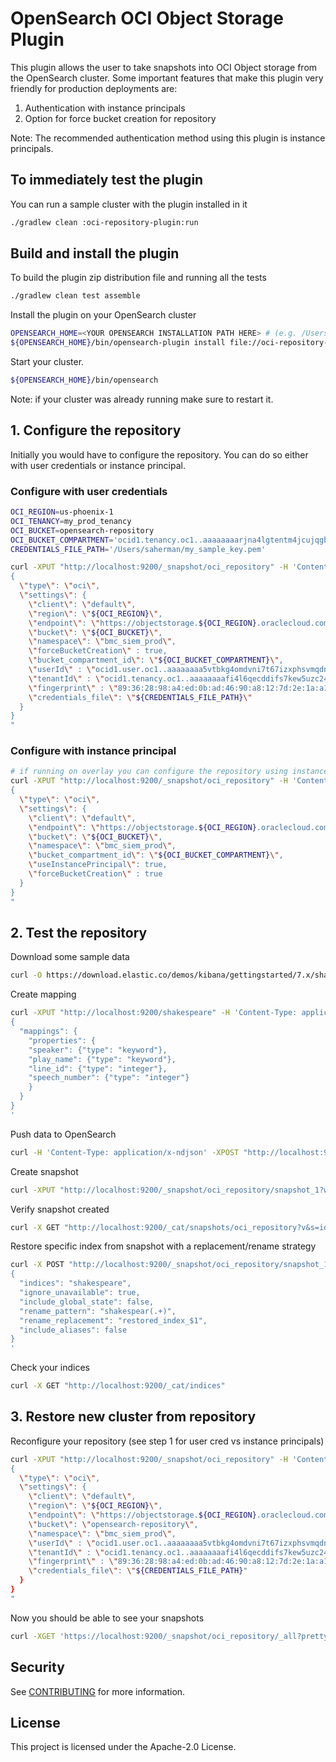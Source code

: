 # OpenSearch OCI Object Storage Plugin
This plugin allows the user to take snapshots into OCI Object storage from the OpenSearch cluster.
Some important features that make this plugin very friendly for production deployments are:
1. Authentication with instance principals
2. Option for force bucket creation for repository

Note: The recommended authentication method using this plugin is instance principals.

## To immediately test the plugin
You can run a sample cluster with the plugin installed in it
```bash
./gradlew clean :oci-repository-plugin:run
```

## Build and install the plugin
To build the plugin zip distribution file and running all the tests
```bash
./gradlew clean test assemble
```


Install the plugin on your OpenSearch cluster
```bash
OPENSEARCH_HOME=<YOUR OPENSEARCH INSTALLATION PATH HERE> # (e.g. /Users/saherman/opensearch)
${OPENSEARCH_HOME}/bin/opensearch-plugin install file://oci-repository-plugin/build/distributions/repository-oci-2.4.0.zip
```

Start your cluster.
```bash
${OPENSEARCH_HOME}/bin/opensearch
```
Note: if your cluster was already running make sure to restart it.

## 1. Configure the repository
Initially you would have to configure the repository.
You can do so either with user credentials or instance principal.

### Configure with user credentials
```bash
OCI_REGION=us-phoenix-1
OCI_TENANCY=my_prod_tenancy
OCI_BUCKET=opensearch-repository
OCI_BUCKET_COMPARTMENT='ocid1.tenancy.oc1..aaaaaaaarjna4lgtentm4jcujqgb3pjkk422h5dfblctgz4sd62tpacikinq'
CREDENTIALS_FILE_PATH='/Users/saherman/my_sample_key.pem'

curl -XPUT "http://localhost:9200/_snapshot/oci_repository" -H 'Content-Type: application/json' -d"
{
  \"type\": \"oci\",
  \"settings\": {
    \"client\": \"default\",
    \"region\": \"${OCI_REGION}\",
    \"endpoint\": \"https://objectstorage.${OCI_REGION}.oraclecloud.com\",
    \"bucket\": \"${OCI_BUCKET}\",
    \"namespace\": \"bmc_siem_prod\",
    \"forceBucketCreation\" : true,
    \"bucket_compartment_id\": \"${OCI_BUCKET_COMPARTMENT}\",
    \"userId\" : \"ocid1.user.oc1..aaaaaaaa5vtbkg4omdvni7t67izxphsvmqdnkfhhspn54hvo7n5no65332yq\",
    \"tenantId\" : \"ocid1.tenancy.oc1..aaaaaaaafi4l6qecddifs7kew5uzc24xwvtraosoiyvjgc5rq26nciigrhtq\",
    \"fingerprint\" : \"89:36:28:98:a4:ed:0b:ad:46:90:a8:12:7d:2e:1a:a1\",
    \"credentials_file\": \"${CREDENTIALS_FILE_PATH}\"
  }
}
"
``` 

### Configure with instance principal

```bash
# if running on overlay you can configure the repository using instance principal
curl -XPUT "http://localhost:9200/_snapshot/oci_repository" -H 'Content-Type: application/json' -d"
{
  \"type\": \"oci\",
  \"settings\": {
    \"client\": \"default\",
    \"endpoint\": \"https://objectstorage.${OCI_REGION}.oraclecloud.com\",
    \"bucket\": \"${OCI_BUCKET}\",
    \"namespace\": \"bmc_siem_prod\",
    \"bucket_compartment_id\": \"${OCI_BUCKET_COMPARTMENT}\",
    \"useInstancePrincipal\": true,
    \"forceBucketCreation\" : true
  }
}
"
```

## 2. Test the repository
Download some sample data
```bash
curl -O https://download.elastic.co/demos/kibana/gettingstarted/7.x/shakespeare.json
```

Create mapping
```bash
curl -XPUT "http://localhost:9200/shakespeare" -H 'Content-Type: application/json' -d'
{
  "mappings": {
    "properties": {
    "speaker": {"type": "keyword"},
    "play_name": {"type": "keyword"},
    "line_id": {"type": "integer"},
    "speech_number": {"type": "integer"}
    }
  }
}
'
```

Push data to OpenSearch
```bash
curl -H 'Content-Type: application/x-ndjson' -XPOST "http://localhost:9200/shakespeare/_bulk?pretty" --data-binary @shakespeare.json
```

Create snapshot
```bash
curl -XPUT "http://localhost:9200/_snapshot/oci_repository/snapshot_1?wait_for_completion=true"
```

Verify snapshot created
```bash
curl -X GET "http://localhost:9200/_cat/snapshots/oci_repository?v&s=id&pretty"
```

Restore specific index from snapshot with a replacement/rename strategy
```bash
curl -X POST "http://localhost:9200/_snapshot/oci_repository/snapshot_1/_restore?pretty" -H 'Content-Type: application/json' -d'
{
  "indices": "shakespeare",
  "ignore_unavailable": true,
  "include_global_state": false,
  "rename_pattern": "shakespear(.+)",
  "rename_replacement": "restored_index_$1",
  "include_aliases": false
}
'
```

Check your indices
```bash
curl -X GET "http://localhost:9200/_cat/indices"
```

## 3. Restore new cluster from repository
Reconfigure your repository (see step 1 for user cred vs instance principals)
```bash
curl -XPUT "http://localhost:9200/_snapshot/oci_repository" -H 'Content-Type: application/json' -d"
{
  \"type\": \"oci\",
  \"settings\": {
    \"client\": \"default\",
    \"region\": \"${OCI_REGION}\",
    \"endpoint\": \"https://objectstorage.${OCI_REGION}.oraclecloud.com\",
    \"bucket\": \"opensearch-repository\",
    \"namespace\": \"bmc_siem_prod\",
    \"userId\" : \"ocid1.user.oc1..aaaaaaaa5vtbkg4omdvni7t67izxphsvmqdnkfhhspn54hvo7n5no65332yq\",
    \"tenantId\" : \"ocid1.tenancy.oc1..aaaaaaaafi4l6qecddifs7kew5uzc24xwvtraosoiyvjgc5rq26nciigrhtq\",
    \"fingerprint\" : \"89:36:28:98:a4:ed:0b:ad:46:90:a8:12:7d:2e:1a:a1\",
    \"credentials_file\": \"${CREDENTIALS_FILE_PATH}"
  }
}
"
```

Now you should be able to see your snapshots
```bash
curl -XGET 'https://localhost:9200/_snapshot/oci_repository/_all?pretty' 
```



## Security

See [CONTRIBUTING](CONTRIBUTING.md#security-issue-notifications) for more information.

## License

This project is licensed under the Apache-2.0 License.

